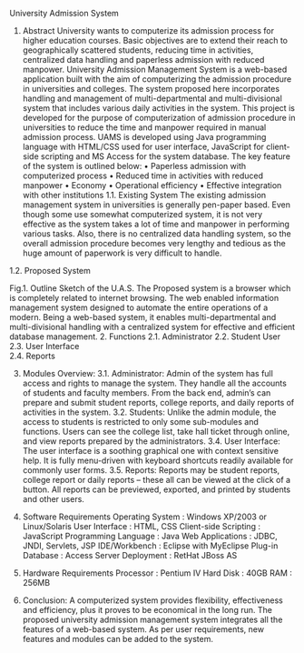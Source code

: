 University Admission System
1.	Abstract
University wants to computerize its admission process for higher education courses. 
Basic objectives are to extend their reach to geographically scattered students, reducing time in activities, centralized data handling and paperless admission with reduced manpower. University Admission Management System is a web-based application built with the aim of computerizing the admission procedure in universities and colleges. The system proposed here incorporates handling and management of multi-departmental and multi-divisional system that includes various daily activities in the system.
This project is developed for the purpose of computerization of admission procedure in universities to reduce the time and manpower required in manual admission process. UAMS is developed using Java programming language with HTML/CSS used for user interface, JavaScript for client-side scripting and MS Access for the system database.  The key feature of the system is outlined below:
•	Paperless admission with computerized process
•	Reduced time in activities with reduced manpower
•	Economy
•	Operational efficiency
•	Effective integration with other institutions
1.1.	Existing System
The existing admission management system in universities is generally pen-paper based. Even though some use somewhat computerized system, it is not very effective as the system takes a lot of time and manpower in performing various tasks.
Also, there is no centralized data handling system, so the overall admission procedure becomes very lengthy and tedious as the huge amount of paperwork is very difficult to handle.










1.2.	Proposed System
 
Fig.1.   Outline Sketch of the U.A.S.
The Proposed system is a browser which is completely related to internet browsing. The web enabled information management system designed to automate the entire operations of a modern. Being a web-based system, it enables multi-departmental and multi-divisional handling with a centralized system for effective and efficient database management.
2.	Functions
2.1. Administrator
      2.2. Student User
2.3.	 User Interface      
2.4.	 Reports      

3.	Modules Overview:
 3.1. Administrator: Admin of the system has full access and rights to manage the system. They handle all the accounts of students and faculty members. From the back end, admin’s can prepare and submit student reports, college reports, and daily reports of activities in the system.
 3.2. Students: Unlike the admin module, the access to students is restricted to only some sub-modules and functions. Users can see the college list, take hall ticket through online, and view reports prepared by the administrators.
3.4. User Interface: The user interface is a soothing graphical one with context sensitive help. It is fully menu-driven with keyboard shortcuts readily available for commonly user forms.
3.5. Reports: Reports may be student reports, college report or daily reports – these all can be viewed at the click of a button. All reports can be previewed, exported, and printed by students and other users.
 
4.	Software Requirements
Operating System                     :                 Windows XP/2003 or Linux/Solaris
User Interface                           :                 HTML, CSS
Client-side Scripting                 :                JavaScript
Programming Language           :                 Java
Web Applications                     :                 JDBC, JNDI, Servlets, JSP
IDE/Workbench                        :                 Eclipse with MyEclipse Plug-in
Database                                    :                 Access
Server Deployment                   :                 RetHat JBoss AS
5.	Hardware Requirements
Processor                                 :                  Pentium IV
Hard Disk                                :                  40GB
RAM                                        :                 256MB


6.	Conclusion:
A computerized system provides flexibility, effectiveness and efficiency, plus it proves to be economical in the long run. The proposed university admission management system integrates all the features of a web-based system. As per user requirements, new features and modules can be added to the system.


